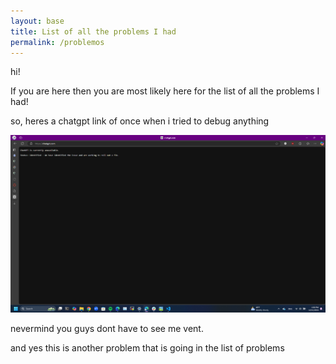 ```yaml
---
layout: base
title: List of all the problems I had
permalink: /problemos
---
```



hi!

If you are here then you are most likely here for the list of all the problems I had!

so, heres a chatgpt link of once when i tried to debug anything

![alt text](image.png)

nevermind you guys dont have to see me vent.

and yes this is another problem that is going in the list of problems